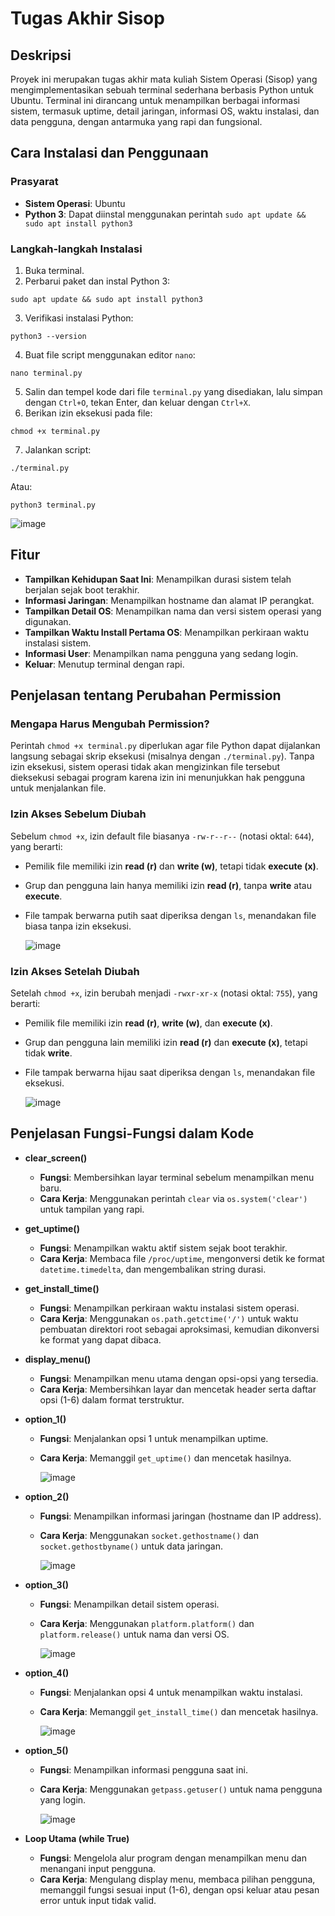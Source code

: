 # Tugas Akhir Sisop

## Deskripsi

Proyek ini merupakan tugas akhir mata kuliah Sistem Operasi (Sisop) yang mengimplementasikan sebuah terminal sederhana berbasis Python untuk Ubuntu. Terminal ini dirancang untuk menampilkan berbagai informasi sistem, termasuk uptime, detail jaringan, informasi OS, waktu instalasi, dan data pengguna, dengan antarmuka yang rapi dan fungsional.

## Cara Instalasi dan Penggunaan

### Prasyarat

- **Sistem Operasi**: Ubuntu
- **Python 3**: Dapat diinstal menggunakan perintah `sudo apt update && sudo apt install python3`

### Langkah-langkah Instalasi

1. Buka terminal.
2. Perbarui paket dan instal Python 3:
  
  ```
  sudo apt update && sudo apt install python3
  ```
  
3. Verifikasi instalasi Python:
  
  ```
  python3 --version
  ```
  
4. Buat file script menggunakan editor `nano`:
  
  ```
  nano terminal.py
  ```
  
5. Salin dan tempel kode dari file `terminal.py` yang disediakan, lalu simpan dengan `Ctrl+O`, tekan Enter, dan keluar dengan `Ctrl+X`.
6. Berikan izin eksekusi pada file:
  
  ```
  chmod +x terminal.py
  ```
  
7. Jalankan script:
  
  ```
  ./terminal.py
  ```
  
  Atau:
  
  ```
  python3 terminal.py
  ```

  ![image](https://github.com/user-attachments/assets/c64f455b-214b-4295-b5df-013d19425200)

## Fitur

- **Tampilkan Kehidupan Saat Ini**: Menampilkan durasi sistem telah berjalan sejak boot terakhir.
- **Informasi Jaringan**: Menampilkan hostname dan alamat IP perangkat.
- **Tampilkan Detail OS**: Menampilkan nama dan versi sistem operasi yang digunakan.
- **Tampilkan Waktu Install Pertama OS**: Menampilkan perkiraan waktu instalasi sistem.
- **Informasi User**: Menampilkan nama pengguna yang sedang login.
- **Keluar**: Menutup terminal dengan rapi.

## Penjelasan tentang Perubahan Permission

### Mengapa Harus Mengubah Permission?

Perintah `chmod +x terminal.py` diperlukan agar file Python dapat dijalankan langsung sebagai skrip eksekusi (misalnya dengan `./terminal.py`). Tanpa izin eksekusi, sistem operasi tidak akan mengizinkan file tersebut dieksekusi sebagai program karena izin ini menunjukkan hak pengguna untuk menjalankan file.

### Izin Akses Sebelum Diubah

Sebelum `chmod +x`, izin default file biasanya `-rw-r--r--` (notasi oktal: `644`), yang berarti:

- Pemilik file memiliki izin **read (r)** dan **write (w)**, tetapi tidak **execute (x)**.
- Grup dan pengguna lain hanya memiliki izin **read (r)**, tanpa **write** atau **execute**.
- File tampak berwarna putih saat diperiksa dengan `ls`, menandakan file biasa tanpa izin eksekusi.

  ![image](https://github.com/user-attachments/assets/b1485737-f0ae-42a1-9aa2-45352a5f70b5)

### Izin Akses Setelah Diubah

Setelah `chmod +x`, izin berubah menjadi `-rwxr-xr-x` (notasi oktal: `755`), yang berarti:

- Pemilik file memiliki izin **read (r)**, **write (w)**, dan **execute (x)**.
- Grup dan pengguna lain memiliki izin **read (r)** dan **execute (x)**, tetapi tidak **write**.
- File tampak berwarna hijau saat diperiksa dengan `ls`, menandakan file eksekusi.

  ![image](https://github.com/user-attachments/assets/820c0faf-28ec-4def-bf38-368aa550a307)

## Penjelasan Fungsi-Fungsi dalam Kode

- **clear_screen()**
  - **Fungsi**: Membersihkan layar terminal sebelum menampilkan menu baru.
  - **Cara Kerja**: Menggunakan perintah `clear` via `os.system('clear')` untuk tampilan yang rapi.
- **get_uptime()**
  - **Fungsi**: Menampilkan waktu aktif sistem sejak boot terakhir.
  - **Cara Kerja**: Membaca file `/proc/uptime`, mengonversi detik ke format `datetime.timedelta`, dan mengembalikan string durasi.
 

- **get_install_time()**
  - **Fungsi**: Menampilkan perkiraan waktu instalasi sistem operasi.
  - **Cara Kerja**: Menggunakan `os.path.getctime('/')` untuk waktu pembuatan direktori root sebagai aproksimasi, kemudian dikonversi ke format yang dapat dibaca.
- **display_menu()**
  - **Fungsi**: Menampilkan menu utama dengan opsi-opsi yang tersedia.
  - **Cara Kerja**: Membersihkan layar dan mencetak header serta daftar opsi (1-6) dalam format terstruktur.
- **option_1()**
  - **Fungsi**: Menjalankan opsi 1 untuk menampilkan uptime.
  - **Cara Kerja**: Memanggil `get_uptime()` dan mencetak hasilnya.
    
    ![image](https://github.com/user-attachments/assets/e70c1334-13fe-45d2-b9a0-78c81c1b40ee)
    
- **option_2()**
  - **Fungsi**: Menampilkan informasi jaringan (hostname dan IP address).
  - **Cara Kerja**: Menggunakan `socket.gethostname()` dan `socket.gethostbyname()` untuk data jaringan.
 
    ![image](https://github.com/user-attachments/assets/2cc55533-56b4-4aab-ac2c-20d1a674eff0)

- **option_3()**
  - **Fungsi**: Menampilkan detail sistem operasi.
  - **Cara Kerja**: Menggunakan `platform.platform()` dan `platform.release()` untuk nama dan versi OS.
 
    ![image](https://github.com/user-attachments/assets/4f29baf6-ef14-4b46-b2ce-41b48ab92ebc)

- **option_4()**
  - **Fungsi**: Menjalankan opsi 4 untuk menampilkan waktu instalasi.
  - **Cara Kerja**: Memanggil `get_install_time()` dan mencetak hasilnya.
 
    ![image](https://github.com/user-attachments/assets/bd586773-f368-4d5a-894f-7e3d5c8398a4)

- **option_5()**
  - **Fungsi**: Menampilkan informasi pengguna saat ini.
  - **Cara Kerja**: Menggunakan `getpass.getuser()` untuk nama pengguna yang login.

    ![image](https://github.com/user-attachments/assets/67692f3d-bde4-42a2-bb99-4d82bad0b49c)

- **Loop Utama (while True)**
  - **Fungsi**: Mengelola alur program dengan menampilkan menu dan menangani input pengguna.
  - **Cara Kerja**: Mengulang display menu, membaca pilihan pengguna, memanggil fungsi sesuai input (1-6), dengan opsi keluar atau pesan error untuk input tidak valid.
